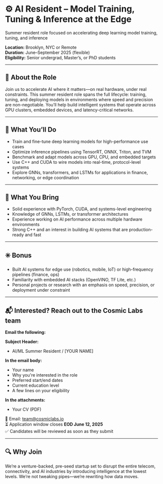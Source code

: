 # ⚙️ AI Resident – Model Training, Tuning & Inference at the Edge  
Summer resident role focused on accelerating deep learning model training, tuning, and inference 

**Location:** Brooklyn, NYC or Remote  
**Duration:** June–September 2025 (flexible)  
**Eligibility:** Senior undergrad, Master’s, or PhD students  

---

## 🚀 About the Role  
Join us to accelerate AI where it matters—on real hardware, under real constraints. This summer resident role spans the full lifecycle: training, tuning, and deploying models in environments where speed and precision are non-negotiable. You’ll help build intelligent systems that operate across GPU clusters, embedded devices, and latency-critical networks.

---

## 🔧 What You’ll Do  
- Train and fine-tune deep learning models for high-performance use cases  
- Optimize inference pipelines using TensorRT, ONNX, Triton, and TVM  
- Benchmark and adapt models across GPU, CPU, and embedded targets
- Use C++ and CUDA to wire models into real-time, protocol-level systems  
- Explore GNNs, transformers, and LSTMs for applications in finance, networking, or edge coordination  

---

## 🧠 What You Bring  
- Solid experience with PyTorch, CUDA, and systems-level engineering  
- Knowledge of GNNs, LSTMs, or transformer architectures  
- Experience working on AI performance across multiple hardware environments  
- Strong C++ and an interest in building AI systems that are production-ready and fast  

---

## ✳️ Bonus  
- Built AI systems for edge use (robotics, mobile, IoT) or high-frequency pipelines (finance, ops)  
- Familiarity with embedded AI stacks (OpenVINO, TF Lite, etc.)  
- Personal projects or research with an emphasis on speed, precision, or deployment under constraint  

---

## 📬 Interested? Reach out to the Cosmic Labs team

**Email the following:**

**Subject Header:**
- AI/ML Summer Resident / [YOUR NAME]

**In the email body:**
- Your name  
- Why you're interested in the role  
- Preferred start/end dates  
- Current education level  
- A few lines on your eligibility  

**In the attachments:**
- Your CV (PDF)  

📩 Email: [team@cosmiclabs.io](mailto:team@cosmiclabs.io)  
⏳ Application window closes **EOD June 12, 2025**  
✅ Candidates will be reviewed as soon as they submit  

---

## 🔍 Why Join  
We’re a venture-backed, pre-seed startup set to disrupt the entire telecom, connectivity, and AI industries by introducing intelligence at the lowest levels. We’re not tweaking pipes—we’re rewriting how data moves.
